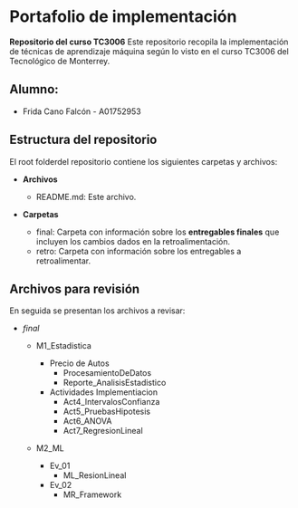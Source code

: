 # Portafolio de implementación
**Repositorio del curso TC3006**
Este repositorio recopila la implementación de técnicas de aprendizaje máquina según lo visto en el curso TC3006 del Tecnológico de Monterrey.

## Alumno:
  * Frida Cano Falcón - A01752953
 
## Estructura del repositorio
El root folderdel repositorio contiene los siguientes carpetas y archivos:

* **Archivos**
  * README.md: Este archivo.

* **Carpetas**
  * final: Carpeta con información sobre los **entregables finales** que incluyen los cambios dados en la retroalimentación.
  * retro: Carpeta con información sobre los entregables a retroalimentar.

## Archivos para revisión
En seguida se presentan los archivos a revisar: 

* *final*
   * M1_Estadistica
       * Precio de Autos
          * ProcesamientoDeDatos
          * Reporte_AnalisisEstadistico
       * Actividades Implementiacion
          * Act4_IntervalosConfianza
          * Act5_PruebasHipotesis
          * Act6_ANOVA
          * Act7_RegresionLineal
            
   * M2_ML
       * Ev_01
          * ML_ResionLineal
       * Ev_02 
          * MR_Framework
